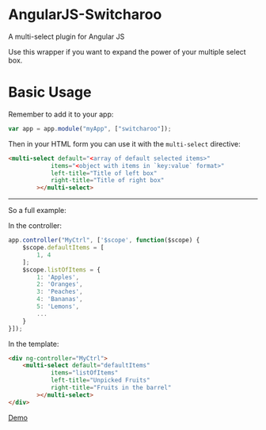 AngularJS-Switcharoo
==================

A multi-select plugin for Angular JS


Use this wrapper if you want to expand the power of your multiple select box.

Basic Usage
=====

Remember to add it to your app:

```javascript
var app = app.module("myApp", ["switcharoo"]);
```

Then in your HTML form you can use it with the `multi-select` directive:

```html
<multi-select default="<array of default selected items>"
            items="<object with items in `key:value` format>"
            left-title="Title of left box"
            right-title="Title of right box"
        ></multi-select>
```

-----------------------

So a full example:

In the controller:

```javascript
app.controller("MyCtrl", ['$scope', function($scope) {
    $scope.defaultItems = [
        1, 4
    ];
    $scope.listOfItems = {
        1: 'Apples',
        2: 'Oranges',
        3: 'Peaches',
        4: 'Bananas',
        5: 'Lemons',
        ...
    }
}]);
```

In the template:

```html
<div ng-controller="MyCtrl">
    <multi-select default="defaultItems"
            items="listOfItems"
            left-title="Unpicked Fruits"
            right-title="Fruits in the barrel"
        ></multi-select>
</div>
```

[Demo](http://qwertynl.github.io/AngularJS-Switcharoo/switchDemo.html)